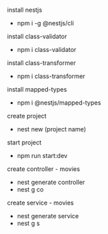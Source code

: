 install nestjs
- npm i -g @nestjs/cli

install class-validator
- npm i class-validator

install class-transformer
- npm i class-transformer

install mapped-types
- npm i @nestjs/mapped-types

create project
- nest new (project name)

start project
- npm run start:dev

create controller - movies
- nest generate controller 
- nest g co

create service - movies
- nest generate service
- nest g s
